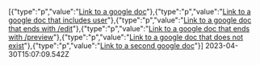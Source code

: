 [{"type":"p","value":"[Link to a google doc](https://docs.google.com/document/d/mock-gdocid-for-testprHfq)"},{"type":"p","value":"[Link to a google doc that includes user](https://docs.google.com/document/d/mock-gdocid-for-testprHfq)"},{"type":"p","value":"[Link to a  google doc that ends with /edit](https://docs.google.com/document/d/mock-gdocid-for-testprHfq)"},{"type":"p","value":"[Link to a  google doc that ends with /preview](https://docs.google.com/document/d/mock-gdocid-for-testprHfq)"},{"type":"p","value":"[Link to a  google doc that does not exist](https://docs.google.com/document/d/mock-id-does-not-exist)"},{"type":"p","value":"[Link to a second google doc](https://docs.google.com/document/d/second-google-doc)"}] 2023-04-30T15:07:09.542Z